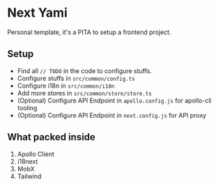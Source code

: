# Next Yami

Personal template, it's a PITA to setup a frontend project.

## Setup
- Find all `// TODO` in the code to configure stuffs.
- Configure stuffs in `src/common/config.ts`
- Configure i18n in `src/common/i18n`
- Add more stores in `src/common/store/store.ts`
- (Optional) Configure API Endpoint in `apollo.config.js` for apollo-cli tooling
- (Optional) Configure API Endpoint in `next.config.js` for API proxy

## What packed inside
1. Apollo Client
2. i18next
3. MobX
4. Tailwind
